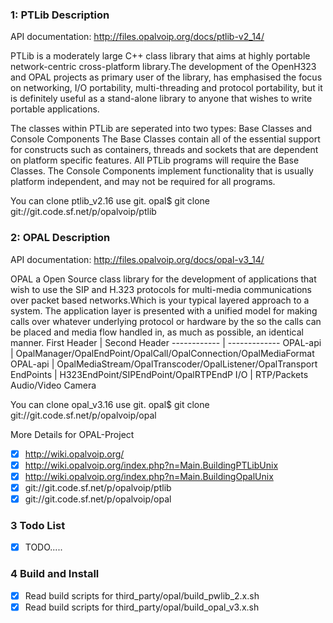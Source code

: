 ### 1: PTLib  Description
API documentation: http://files.opalvoip.org/docs/ptlib-v2_14/

PTLib is a moderately large C++ class library that aims at highly portable network-centric cross-platform library.The development of the OpenH323 and OPAL projects as primary user of the library, has emphasised the focus on networking, I/O portability, multi-threading and protocol portability, but it is definitely useful as a stand-alone library to anyone that wishes to write portable applications.

The classes within PTLib are seperated into two types: Base Classes and Console Components The Base Classes contain all of the essential support for constructs such as containers, threads and sockets that are dependent on platform specific features. All PTLib programs will require the Base Classes. The Console Components implement functionality that is usually platform independent, and may not be required for all programs.

You can clone ptlib_v2.16  use git. 
opal$ git clone git://git.code.sf.net/p/opalvoip/ptlib

### 2: OPAL Description
API documentation: http://files.opalvoip.org/docs/opal-v3_14/

OPAL a Open Source class library for the development of applications that wish to use the SIP and H.323 protocols for multi-media communications over packet based networks.Which is your typical layered approach to a system. The application layer is presented with a unified model for making calls over whatever underlying protocol or hardware by the so the calls can be placed and media flow handled in, as much as possible, an identical manner.
First Header | Second Header
------------ | -------------
OPAL-api | OpalManager/OpalEndPoint/OpalCall/OpalConnection/OpalMediaFormat
OPAL-api | OpalMediaStream/OpalTranscoder/OpalListener/OpalTransport
EndPoints | H323EndPoint/SIPEndPoint/OpalRTPEndP
I/O | RTP/Packets Audio/Video Camera

You can clone opal_v3.16  use git.
opal$ git clone git://git.code.sf.net/p/opalvoip/opal

More Details for OPAL-Project
- [x] http://wiki.opalvoip.org/
- [x] http://wiki.opalvoip.org/index.php?n=Main.BuildingPTLibUnix
- [x] http://wiki.opalvoip.org/index.php?n=Main.BuildingOpalUnix
- [x] git://git.code.sf.net/p/opalvoip/ptlib
- [x] git://git.code.sf.net/p/opalvoip/opal

### 3 Todo List
- [x] TODO.....


### 4 Build and Install
- [x] Read build scripts for third_party/opal/build_pwlib_2.x.sh
- [x] Read build scripts for third_party/opal/build_opal_v3.x.sh
